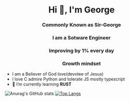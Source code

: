 <h1 align="center">Hi 👋, I'm George</h1>
<h3 align="center">Commonly Known as Sir-George</h3>
<h3 align="center">I am a Sotware Engineer</h3>
<h3 align="center">Improving by 1% every day</h3>
<h3 align="center">Growth mindset</h3>


- I am a Believer of God love(devotee of Jesus)
- I love C admire Python and tolerate JS mostly typescript 
- 🌱 I’m currently learning **RUST**
<img src="https://github-readme-stats.vercel.app/api?username=sir-george2500&show_icons=true&theme=dracula" alt="Anurag's GitHub stats">

<picture>
<a href="https://github-readme-stats-two-eta-17.vercel.app">
  <img src="https://github-readme-stats.vercel.app/api/top-langs/?username=sir-george2500&layout=pie" alt="Top Langs">
</a>
</picture>
